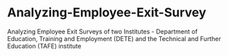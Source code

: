 # Analyzing-Employee-Exit-Survey
Analyzing Employee Exit Surveys of two Institutes - Department of Education, Training and Employment (DETE) and the Technical and Further Education (TAFE) institute
